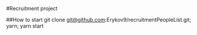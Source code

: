 #Recruitment project

##How to start
git clone git@github.com:Erykov9/recruitmentPeopleList.git; yarn; yarn start

